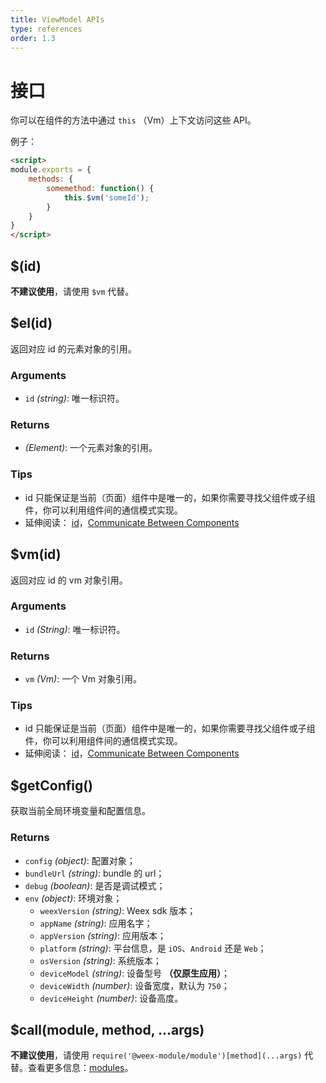 ```yaml
---
title: ViewModel APIs
type: references
order: 1.3
---
```


# 接口

你可以在组件的方法中通过 `this` （Vm）上下文访问这些 API。

例子：

```html
<script>
module.exports = {
    methods: {
        somemethod: function() {
            this.$vm('someId');
        }
    }
}
</script>
```

## $(id)

**不建议使用**，请使用 `$vm` 代替。
## $el(id)

返回对应 id 的元素对象的引用。
### Arguments
- `id` _(string)_: 唯一标识符。
### Returns
- _(Element)_: 一个元素对象的引用。
### Tips
- id 只能保证是当前（页面）组件中是唯一的，如果你需要寻找父组件或子组件，你可以利用组件间的通信模式实现。
- 延伸阅读： [id](../syntax/id.md)，[Communicate Between Components](../syntax/comm.md)
## $vm(id)

返回对应 id 的 vm 对象引用。
### Arguments
- `id` _(String)_: 唯一标识符。
### Returns
- `vm` _(Vm)_: 一个 Vm 对象引用。
### Tips
- id 只能保证是当前（页面）组件中是唯一的，如果你需要寻找父组件或子组件，你可以利用组件间的通信模式实现。
- 延伸阅读： [id](../syntax/id.md)，[Communicate Between Components](../syntax/comm.md)
## $getConfig()

获取当前全局环境变量和配置信息。
### Returns
- `config` _(object)_: 配置对象；
- `bundleUrl` _(string)_: bundle 的 url；
- `debug` _(boolean)_: 是否是调试模式；
- `env` _(object)_: 环境对象；
  - `weexVersion` _(string)_: Weex sdk 版本；
  - `appName` _(string)_: 应用名字；
  - `appVersion` _(string)_: 应用版本；
  - `platform` _(string)_: 平台信息，是 `iOS`、`Android` 还是 `Web`；
  - `osVersion` _(string)_: 系统版本；
  - `deviceModel` _(string)_: 设备型号 **（仅原生应用）**；
  - `deviceWidth` _(number)_: 设备宽度，默认为 `750`；
  - `deviceHeight` _(number)_: 设备高度。
## $call(module, method, ...args)

**不建议使用**，请使用 `require('@weex-module/module')[method](...args)` 代替。查看更多信息：[modules](../modules/main)。
